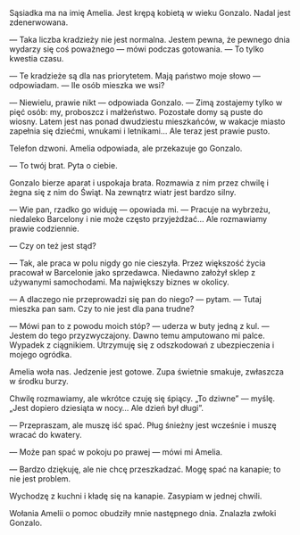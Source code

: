 <p>Sąsiadka ma na imię Amelia. Jest krępą kobietą w wieku Gonzalo. Nadal jest zdenerwowana.</p>

<p>— Taka liczba kradzieży nie jest normalna. Jestem pewna, że pewnego dnia wydarzy się coś
poważnego  — mówi podczas gotowania. — To tylko kwestia czasu.</p>

<p>— Te kradzieże są dla nas priorytetem. Mają państwo moje słowo — odpowiadam. — Ile osób mieszka we wsi?</p>

<p>— Niewielu, prawie nikt — odpowiada Gonzalo. — Zimą zostajemy tylko w pięć osób: my, proboszcz
i małżeństwo. Pozostałe domy są puste do wiosny. Latem jest nas ponad dwudziestu mieszkańców,
w wakacje miasto zapełnia się dziećmi, wnukami i letnikami... Ale teraz jest prawie pusto.</p>

<p>Telefon dzwoni. Amelia odpowiada, ale przekazuje go Gonzalo.</p>

<p>— To twój brat. Pyta o ciebie.</p>

<p>Gonzalo bierze aparat i uspokaja brata. Rozmawia z nim przez chwilę i żegna się z nim do Świąt.
Na zewnątrz wiatr jest bardzo silny.</p>

<p>— Wie pan, rzadko go widuję — opowiada mi. — Pracuje na wybrzeżu, niedaleko Barcelony i nie może
często przyjeżdżać… Ale rozmawiamy prawie codziennie.</p>

<p>— Czy on też jest stąd?</p>

<p>— Tak, ale praca w polu nigdy go nie cieszyła. Przez większość życia pracował w Barcelonie jako sprzedawca.
Niedawno założył sklep z używanymi samochodami. Ma największy biznes w okolicy.</p>

<p>— A dlaczego nie przeprowadzi się pan do niego? — pytam. — Tutaj mieszka pan sam. Czy to nie jest dla pana trudne?</p>

<p>— Mówi pan to z powodu moich stóp? — uderza w buty jedną z kul. — Jestem do tego przyzwyczajony. Dawno temu
amputowano mi palce. Wypadek z ciągnikiem. Utrzymuję się z odszkodowań z ubezpieczenia i mojego ogródka.</p>

<p>Amelia woła nas. Jedzenie jest gotowe. Zupa świetnie smakuje, zwłaszcza w środku burzy.</p>

<p>Chwilę rozmawiamy, ale wkrótce czuję się śpiący. „To dziwne” — myślę. „Jest dopiero dziesiąta w nocy…
Ale dzień był długi”.</p>

<p>— Przepraszam, ale muszę iść spać. Pług śnieżny jest wcześnie i muszę wracać do kwatery.</p>

<p>— Może pan spać w pokoju po prawej — mówi mi Amelia.</p>

<p>— Bardzo dziękuję, ale nie chcę przeszkadzać. Mogę spać na kanapie; to nie jest problem.</p>

<p>Wychodzę z kuchni i kładę się na kanapie. Zasypiam w jednej chwili.</p>

<p>Wołania Amelii o pomoc obudziły mnie następnego dnia. Znalazła zwłoki Gonzalo.</p>